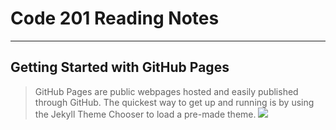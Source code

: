 # Code 201 Reading Notes
<hr>

## Getting Started with GitHub Pages

> GitHub Pages are public webpages hosted and easily published through GitHub. The quickest way to get up and running is by using the Jekyll Theme Chooser to load a pre-made theme. 
![](https://github-images.s3.amazonaws.com/enterprise/2.14/assets/images/help/pages/page-generator-picker.png )










